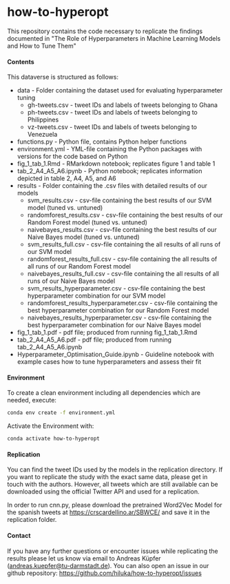 # how-to-hyperopt

This repository contains the code necessary to replicate the findings documented in "The Role of Hyperparameters in Machine Learning Models and How to Tune Them"

#### Contents

This dataverse is structured as follows:
- data - Folder containing the dataset used for evaluating hyperparameter tuning
	- gh-tweets.csv - tweet IDs and labels of tweets belonging to Ghana
	- ph-tweets.csv - tweet IDs and labels of tweets belonging to Philippines
	- vz-tweets.csv - tweet IDs and labels of tweets belonging to Venezuela
- functions.py - Python file, contains Python helper functions
- environment.yml - YML-file containing the Python packages with versions for the code based on Python 
- fig_1_tab_1.Rmd - RMarkdown notebook; replicates figure 1 and table 1
- tab_2_A4_A5_A6.ipynb - Python notebook; replicates information depicted in table 2, A4, A5, and A6
- results - Folder containing the .csv files with detailed results of our models
	- svm_results.csv - csv-file containing the best results of our SVM model (tuned vs. untuned)
	- randomforest_results.csv - csv-file containing the best results of our Random Forest model (tuned vs. untuned)
	- naivebayes_results.csv - csv-file containing the best results of our Naive Bayes model (tuned vs. untuned)
	- svm_results_full.csv - csv-file containing the all results of all runs of our SVM model
	- randomforest_results_full.csv - csv-file containing the all results of all runs of our Random Forest model
	- naivebayes_results_full.csv - csv-file containing the all results of all runs of our Naive Bayes model
	- svm_results_hyperparameter.csv - csv-file containing the best hyperparameter combination for our SVM model
	- randomforest_results_hyperparameter.csv - csv-file containing the best hyperparameter combination for our Random Forest model
	- naivebayes_results_hyperparameter.csv - csv-file containing the best hyperparameter combination for our Naive Bayes model
- fig_1_tab_1.pdf - pdf file; produced from running fig_1_tab_1.Rmd
- tab_2_A4_A5_A6.pdf - pdf file; produced from running  tab_2_A4_A5_A6.ipynb
- Hyperparameter_Optimisation_Guide.ipynb - Guideline notebook with example cases how to tune hyperparameters and assess their fit

#### Environment

To create a clean environment including all dependencies which are needed, execute:

```bash
conda env create -f environment.yml
```

Activate the Environment with:

```bash
conda activate how-to-hyperopt
```

#### Replication

You can find the tweet IDs used by the models in the replication directory. If you want to replicate the study with the exact same data, please get in touch with the authors. However, all tweets which are still available can be downloaded using the official Twitter API and used for a replication.

In order to run cnn.py, please download the pretrained Word2Vec Model for the spanish tweets at https://crscardellino.ar/SBWCE/ and save it in the replication folder.

#### Contact

If you have any further questions or encounter issues while replicating the results please let us know via email to Andreas Küpfer (andreas.kuepfer@tu-darmstadt.de). You can also open an issue in our github repository: <https://github.com/hiluka/how-to-hyperopt/issues>

